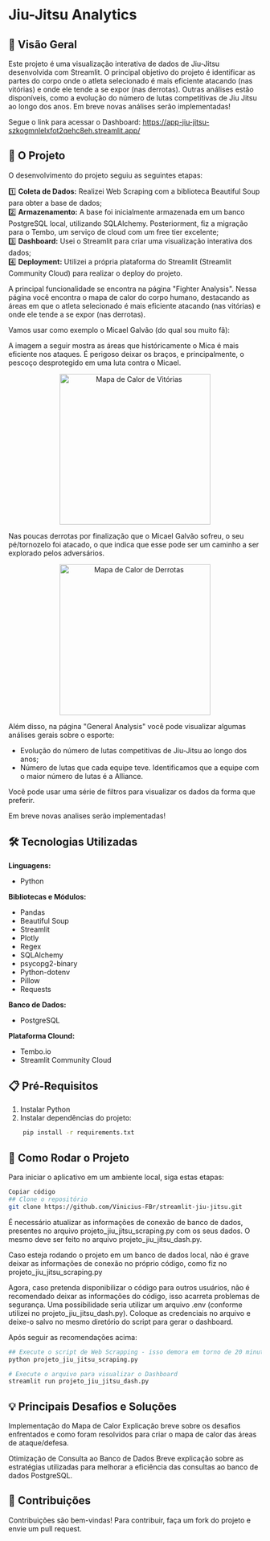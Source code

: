 # Jiu-Jitsu Analytics

## 🥋 Visão Geral

Este projeto é uma visualização interativa de dados de Jiu-Jitsu desenvolvida com Streamlit. O principal objetivo do projeto é identificar as partes do corpo onde o atleta selecionado é mais eficiente atacando (nas vitórias) e onde ele tende a se expor (nas derrotas). Outras análises estão disponíveis, como a evolução do número de lutas competitivas de Jiu Jitsu ao longo dos anos. Em breve novas análises serão implementadas! 

Segue o link para acessar o Dashboard: https://app-jiu-jitsu-szkogmnlelxfot2qehc8eh.streamlit.app/

## 📌 O Projeto

O desenvolvimento do projeto seguiu as seguintes etapas:

1️⃣ **Coleta de Dados:** Realizei Web Scraping com a biblioteca Beautiful Soup para obter a base de dados;  
2️⃣ **Armazenamento:** A base foi inicialmente armazenada em um banco PostgreSQL local, utilizando SQLAlchemy. Posteriorment, fiz a migração para o Tembo, um serviço de cloud com um free tier excelente;  
3️⃣ **Dashboard:** Usei o Streamlit para criar uma visualização interativa dos dados;  
4️⃣ **Deployment:** Utilizei a própria plataforma do Streamlit (Streamlit Community Cloud) para realizar o deploy do projeto. 

A principal funcionalidade se encontra na página "Fighter Analysis". Nessa página você encontra o mapa de calor do corpo humano, destacando as áreas em que o atleta selecionado é mais eficiente atacando (nas vitórias) e onde ele tende a se expor (nas derrotas). 

Vamos usar como exemplo o Micael Galvão (do qual sou muito fã): 

A imagem a seguir mostra as áreas que históricamente o Mica é mais eficiente nos ataques. É perigoso deixar os braços, e principalmente, o pescoço desprotegido em uma luta contra o Micael. 

<p align="center">
  <img src="mica-01.png" alt="Mapa de Calor de Vitórias" width="300">
</p>

Nas poucas derrotas por finalização que o Micael Galvão sofreu, o seu pé/tornozelo foi atacado, o que indica que esse pode ser um caminho a ser explorado pelos adversários. 

<p align="center">
  <img src="mica-02.png" alt="Mapa de Calor de Derrotas" width="300">
</p>

Além disso, na página "General Analysis" você pode visualizar algumas análises gerais sobre o esporte:  
- Evolução do número de lutas competitivas de Jiu-Jitsu ao longo dos anos;
- Número de lutas que cada equipe teve. Identificamos que a equipe com o maior número de lutas é a Alliance.

Você pode usar uma série de filtros para visualizar os dados da forma que preferir. 

Em breve novas analises serão implementadas!

## 🛠️ Tecnologias Utilizadas

**Linguagens:**   
- Python

**Bibliotecas e Módulos:**  
- Pandas
- Beautiful Soup
- Streamlit
- Plotly
- Regex
- SQLAlchemy
- psycopg2-binary
- Python-dotenv
- Pillow
- Requests

**Banco de Dados:**   
- PostgreSQL

**Plataforma Clound:**  
- Tembo.io  
- Streamlit Community Cloud

## 📋 Pré-Requisitos  
1. Instalar Python  
2. Instalar dependências do projeto:  

```bash
    pip install -r requirements.txt
```

## 🚀 Como Rodar o Projeto
Para iniciar o aplicativo em um ambiente local, siga estas etapas:

```bash
Copiar código  
## Clone o repositório  
git clone https://github.com/Vinicius-FBr/streamlit-jiu-jitsu.git
```

É necessário atualizar as informações de conexão de banco de dados, presentes no arquivo projeto_jiu_jitsu_scraping.py com os seus dados. O mesmo deve ser feito no arquivo projeto_jiu_jitsu_dash.py. 

Caso esteja rodando o projeto em um banco de dados local, não é grave deixar as informações de conexão no próprio código, como fiz no projeto_jiu_jitsu_scraping.py

Agora, caso pretenda disponibilizar o código para outros usuários, não é recomendado deixar as informações do código, isso acarreta problemas de segurança. Uma possibilidade seria utilizar um arquivo .env (conforme utilizei no projeto_jiu_jitsu_dash.py). Coloque as credenciais no arquivo e deixe-o salvo no mesmo diretório do script para gerar o dashboard. 

Após seguir as recomendações acima:

```bash
## Execute o script de Web Scrapping - isso demora em torno de 20 minutos  
python projeto_jiu_jitsu_scraping.py

# Execute o arquivo para visualizar o Dashboard
streamlit run projeto_jiu_jitsu_dash.py
```

## 💡 Principais Desafios e Soluções
Implementação do Mapa de Calor
Explicação breve sobre os desafios enfrentados e como foram resolvidos para criar o mapa de calor das áreas de ataque/defesa.

Otimização de Consulta ao Banco de Dados
Breve explicação sobre as estratégias utilizadas para melhorar a eficiência das consultas ao banco de dados PostgreSQL.

## 🤝 Contribuições
Contribuições são bem-vindas! Para contribuir, faça um fork do projeto e envie um pull request.
